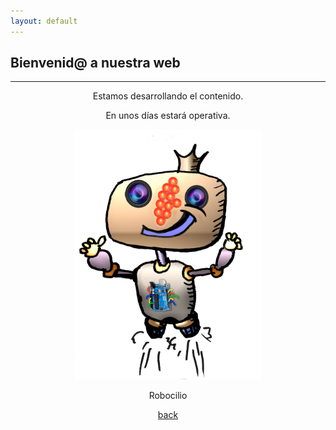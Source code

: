 ```yaml
---
layout: default
---
```


##  Bienvenid@ a nuestra web





* * *
<p align= "center" >
Estamos desarrollando el contenido.
  
</p>

<div align= "center" >
  
En unos días estará operativa.

</p>



<p align="center">
 
<img src="fotos/robocilio.png" title="Robocilio ratón" width="300" height="400">
<div align="center">Robocilio</div>
 
</p>


<p align="left">

[back](./)

</p>

